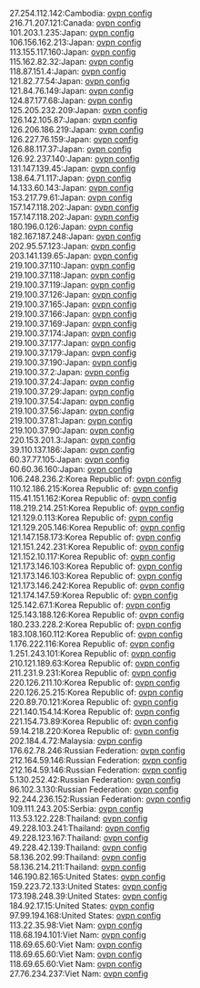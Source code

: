 27.254.112.142:Cambodia: [ovpn config](vpn/27_254_112_142.ovpn)  
216.71.207.121:Canada: [ovpn config](vpn/216_71_207_121.ovpn)  
101.203.1.235:Japan: [ovpn config](vpn/101_203_1_235.ovpn)  
106.156.162.213:Japan: [ovpn config](vpn/106_156_162_213.ovpn)  
113.155.117.160:Japan: [ovpn config](vpn/113_155_117_160.ovpn)  
115.162.82.32:Japan: [ovpn config](vpn/115_162_82_32.ovpn)  
118.87.151.4:Japan: [ovpn config](vpn/118_87_151_4.ovpn)  
121.82.77.54:Japan: [ovpn config](vpn/121_82_77_54.ovpn)  
121.84.76.149:Japan: [ovpn config](vpn/121_84_76_149.ovpn)  
124.87.177.68:Japan: [ovpn config](vpn/124_87_177_68.ovpn)  
125.205.232.209:Japan: [ovpn config](vpn/125_205_232_209.ovpn)  
126.142.105.87:Japan: [ovpn config](vpn/126_142_105_87.ovpn)  
126.206.186.219:Japan: [ovpn config](vpn/126_206_186_219.ovpn)  
126.227.76.159:Japan: [ovpn config](vpn/126_227_76_159.ovpn)  
126.88.117.37:Japan: [ovpn config](vpn/126_88_117_37.ovpn)  
126.92.237.140:Japan: [ovpn config](vpn/126_92_237_140.ovpn)  
131.147.139.45:Japan: [ovpn config](vpn/131_147_139_45.ovpn)  
138.64.71.117:Japan: [ovpn config](vpn/138_64_71_117.ovpn)  
14.133.60.143:Japan: [ovpn config](vpn/14_133_60_143.ovpn)  
153.217.79.61:Japan: [ovpn config](vpn/153_217_79_61.ovpn)  
157.147.118.202:Japan: [ovpn config](vpn/157_147_118_202.ovpn)  
157.147.118.202:Japan: [ovpn config](vpn/157_147_118_202.ovpn)  
180.196.0.126:Japan: [ovpn config](vpn/180_196_0_126.ovpn)  
182.167.187.248:Japan: [ovpn config](vpn/182_167_187_248.ovpn)  
202.95.57.123:Japan: [ovpn config](vpn/202_95_57_123.ovpn)  
203.141.139.65:Japan: [ovpn config](vpn/203_141_139_65.ovpn)  
219.100.37.110:Japan: [ovpn config](vpn/219_100_37_110.ovpn)  
219.100.37.118:Japan: [ovpn config](vpn/219_100_37_118.ovpn)  
219.100.37.119:Japan: [ovpn config](vpn/219_100_37_119.ovpn)  
219.100.37.126:Japan: [ovpn config](vpn/219_100_37_126.ovpn)  
219.100.37.165:Japan: [ovpn config](vpn/219_100_37_165.ovpn)  
219.100.37.166:Japan: [ovpn config](vpn/219_100_37_166.ovpn)  
219.100.37.169:Japan: [ovpn config](vpn/219_100_37_169.ovpn)  
219.100.37.174:Japan: [ovpn config](vpn/219_100_37_174.ovpn)  
219.100.37.177:Japan: [ovpn config](vpn/219_100_37_177.ovpn)  
219.100.37.179:Japan: [ovpn config](vpn/219_100_37_179.ovpn)  
219.100.37.190:Japan: [ovpn config](vpn/219_100_37_190.ovpn)  
219.100.37.2:Japan: [ovpn config](vpn/219_100_37_2.ovpn)  
219.100.37.24:Japan: [ovpn config](vpn/219_100_37_24.ovpn)  
219.100.37.29:Japan: [ovpn config](vpn/219_100_37_29.ovpn)  
219.100.37.54:Japan: [ovpn config](vpn/219_100_37_54.ovpn)  
219.100.37.56:Japan: [ovpn config](vpn/219_100_37_56.ovpn)  
219.100.37.81:Japan: [ovpn config](vpn/219_100_37_81.ovpn)  
219.100.37.90:Japan: [ovpn config](vpn/219_100_37_90.ovpn)  
220.153.201.3:Japan: [ovpn config](vpn/220_153_201_3.ovpn)  
39.110.137.186:Japan: [ovpn config](vpn/39_110_137_186.ovpn)  
60.37.77.105:Japan: [ovpn config](vpn/60_37_77_105.ovpn)  
60.60.36.160:Japan: [ovpn config](vpn/60_60_36_160.ovpn)  
106.248.236.2:Korea Republic of: [ovpn config](vpn/106_248_236_2.ovpn)  
110.12.186.215:Korea Republic of: [ovpn config](vpn/110_12_186_215.ovpn)  
115.41.151.162:Korea Republic of: [ovpn config](vpn/115_41_151_162.ovpn)  
118.219.214.251:Korea Republic of: [ovpn config](vpn/118_219_214_251.ovpn)  
121.129.0.113:Korea Republic of: [ovpn config](vpn/121_129_0_113.ovpn)  
121.129.205.146:Korea Republic of: [ovpn config](vpn/121_129_205_146.ovpn)  
121.147.158.173:Korea Republic of: [ovpn config](vpn/121_147_158_173.ovpn)  
121.151.242.231:Korea Republic of: [ovpn config](vpn/121_151_242_231.ovpn)  
121.152.10.117:Korea Republic of: [ovpn config](vpn/121_152_10_117.ovpn)  
121.173.146.103:Korea Republic of: [ovpn config](vpn/121_173_146_103.ovpn)  
121.173.146.103:Korea Republic of: [ovpn config](vpn/121_173_146_103.ovpn)  
121.173.146.242:Korea Republic of: [ovpn config](vpn/121_173_146_242.ovpn)  
121.174.147.59:Korea Republic of: [ovpn config](vpn/121_174_147_59.ovpn)  
125.142.67.1:Korea Republic of: [ovpn config](vpn/125_142_67_1.ovpn)  
125.143.188.126:Korea Republic of: [ovpn config](vpn/125_143_188_126.ovpn)  
180.233.228.2:Korea Republic of: [ovpn config](vpn/180_233_228_2.ovpn)  
183.108.160.112:Korea Republic of: [ovpn config](vpn/183_108_160_112.ovpn)  
1.176.222.116:Korea Republic of: [ovpn config](vpn/1_176_222_116.ovpn)  
1.251.243.101:Korea Republic of: [ovpn config](vpn/1_251_243_101.ovpn)  
210.121.189.63:Korea Republic of: [ovpn config](vpn/210_121_189_63.ovpn)  
211.231.9.231:Korea Republic of: [ovpn config](vpn/211_231_9_231.ovpn)  
220.126.211.10:Korea Republic of: [ovpn config](vpn/220_126_211_10.ovpn)  
220.126.25.215:Korea Republic of: [ovpn config](vpn/220_126_25_215.ovpn)  
220.89.70.121:Korea Republic of: [ovpn config](vpn/220_89_70_121.ovpn)  
221.140.154.14:Korea Republic of: [ovpn config](vpn/221_140_154_14.ovpn)  
221.154.73.89:Korea Republic of: [ovpn config](vpn/221_154_73_89.ovpn)  
59.14.218.220:Korea Republic of: [ovpn config](vpn/59_14_218_220.ovpn)  
202.184.4.72:Malaysia: [ovpn config](vpn/202_184_4_72.ovpn)  
176.62.78.246:Russian Federation: [ovpn config](vpn/176_62_78_246.ovpn)  
212.164.59.146:Russian Federation: [ovpn config](vpn/212_164_59_146.ovpn)  
212.164.59.146:Russian Federation: [ovpn config](vpn/212_164_59_146.ovpn)  
5.130.252.42:Russian Federation: [ovpn config](vpn/5_130_252_42.ovpn)  
86.102.3.130:Russian Federation: [ovpn config](vpn/86_102_3_130.ovpn)  
92.244.236.152:Russian Federation: [ovpn config](vpn/92_244_236_152.ovpn)  
109.111.243.205:Serbia: [ovpn config](vpn/109_111_243_205.ovpn)  
113.53.122.228:Thailand: [ovpn config](vpn/113_53_122_228.ovpn)  
49.228.103.241:Thailand: [ovpn config](vpn/49_228_103_241.ovpn)  
49.228.123.167:Thailand: [ovpn config](vpn/49_228_123_167.ovpn)  
49.228.42.139:Thailand: [ovpn config](vpn/49_228_42_139.ovpn)  
58.136.202.99:Thailand: [ovpn config](vpn/58_136_202_99.ovpn)  
58.136.214.211:Thailand: [ovpn config](vpn/58_136_214_211.ovpn)  
146.190.82.165:United States: [ovpn config](vpn/146_190_82_165.ovpn)  
159.223.72.133:United States: [ovpn config](vpn/159_223_72_133.ovpn)  
173.198.248.39:United States: [ovpn config](vpn/173_198_248_39.ovpn)  
184.92.17.15:United States: [ovpn config](vpn/184_92_17_15.ovpn)  
97.99.194.168:United States: [ovpn config](vpn/97_99_194_168.ovpn)  
113.22.35.98:Viet Nam: [ovpn config](vpn/113_22_35_98.ovpn)  
118.68.194.101:Viet Nam: [ovpn config](vpn/118_68_194_101.ovpn)  
118.69.65.60:Viet Nam: [ovpn config](vpn/118_69_65_60.ovpn)  
118.69.65.60:Viet Nam: [ovpn config](vpn/118_69_65_60.ovpn)  
118.69.65.60:Viet Nam: [ovpn config](vpn/118_69_65_60.ovpn)  
27.76.234.237:Viet Nam: [ovpn config](vpn/27_76_234_237.ovpn)  
